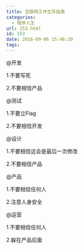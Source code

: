 ```yaml
---
title: 互联网工作生存指南
categories:
  - 程序人生
url: 153.html
id: 153
date: 2016-09-06 15:46:19
tags:
---
```


@开发 

1.不要写死 

2.不要相信产品 

@测试 

1.不要立Flag 

2.不要相信开发 

@设计 

1.不要相信这会是最后一次修改 

2.不要相信产品 

@产品 

1.不要相信任何人 

2.注意人身安全 

@运营 

1.不要相信任何人 

2.躲在产品后面   
